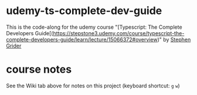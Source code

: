 # udemy-ts-complete-dev-guide
This is the code-along for the udemy course "[Typescript: The Complete Developers Guide[(https://stepstone3.udemy.com/course/typescript-the-complete-developers-guide/learn/lecture/15066372#overview)" by [Stephen Grider](https://stepstone3.udemy.com/user/sgslo/)

# course notes

See the Wiki tab above for notes on this project (keyboard shortcut: `g` `w`)
